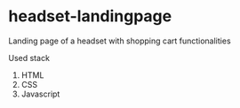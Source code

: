 # headset-landingpage

Landing page of a headset with shopping cart functionalities

Used stack
1. HTML
2. CSS
3. Javascript

